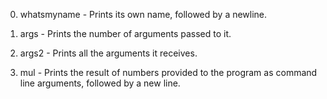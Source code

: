 0. whatsmyname - Prints its own name, followed by a newline.

1. args - Prints the number of arguments passed to it.

2. args2 - Prints all the arguments it receives.

3. mul - Prints the result of numbers provided to the program as command line arguments, followed by a new line.
